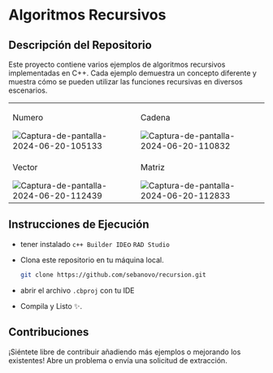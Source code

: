 ﻿# Algoritmos Recursivos

## Descripción del Repositorio

Este proyecto contiene varios ejemplos de algoritmos recursivos implementadas en C++. Cada
ejemplo demuestra un concepto diferente y muestra cómo se pueden utilizar las funciones
recursivas en diversos escenarios.

<table>
  <tr>
    <td>
      <p>Numero</p>
        <img src="https://i.postimg.cc/rsRBpdv6/Captura-de-pantalla-2024-06-20-105133.png" alt="Captura-de-pantalla-2024-06-20-105133"/>
    </td>
    <td>
      <p>Cadena</p>
      <img src="https://i.postimg.cc/wxtMNwzz/Captura-de-pantalla-2024-06-20-110832.png" alt="Captura-de-pantalla-2024-06-20-110832"/>
    </td>
  </tr>
  <tr>
    <td>
      <p>Vector</p>
        <img src="https://i.postimg.cc/9z3vwmhD/Captura-de-pantalla-2024-06-20-112439.png" alt="Captura-de-pantalla-2024-06-20-112439"/>
      </td>
    <td>
      <p>Matriz</p>
     <img src="https://i.postimg.cc/RCjFLwCH/Captura-de-pantalla-2024-06-20-112833.png" alt="Captura-de-pantalla-2024-06-20-112833"/>
    </td>
  </tr>
</table>

## Instrucciones de Ejecución

- tener instalado `c++ Builder IDE`o `RAD Studio`

- Clona este repositorio en tu máquina local.

  ```bash
  git clone https://github.com/sebanovo/recursion.git
  ```

- abrir el archivo `.cbproj` con tu IDE

- Compila y Listo ✨.

## Contribuciones

¡Siéntete libre de contribuir añadiendo más ejemplos o mejorando los existentes! Abre un
problema o envía una solicitud de extracción.
